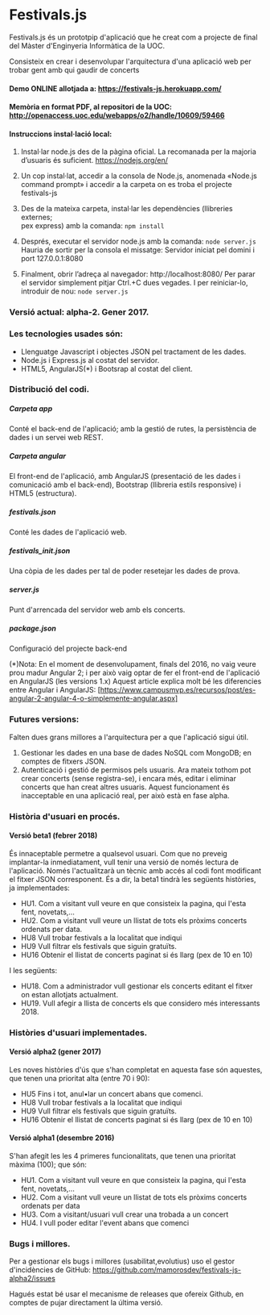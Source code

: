Festivals.js
============

Festivals.js és un prototpip d'aplicació que he creat com a projecte de final del Màster d'Enginyeria Informàtica de la UOC.

Consisteix en crear i desenvolupar l'arquitectura d'una aplicació web per trobar gent amb qui gaudir de concerts

#### Demo ONLINE allotjada a: https://festivals-js.herokuapp.com/

#### Memòria en format PDF, al repositori de la UOC: http://openaccess.uoc.edu/webapps/o2/handle/10609/59466

#### Instruccions instal·lació local:

1.   Instal·lar   node.js   des   de   la   pàgina   oficial.   La   recomanada   per   la   majoria
d’usuaris és suficient.
https://nodejs.org/en/

2.   Un   cop   instal·lat,   accedir   a   la   consola   de   Node.js,   anomenada   «Node.js  
command prompt» i accedir a la carpeta on es troba el projecte festivals-js

3.  Des  de la  mateixa  carpeta,  instal·lar  les  dependències (llibreries  externes;  
pex express) 
amb la comanda:
`npm install`

4. Després, executar el servidor node.js amb la comanda:
`node server.js`
Hauria de sortir per la consola el missatge:
Servidor iniciat pel domini i port 127.0.0.1:8080

5. Finalment, obrir l’adreça al navegador:
http://localhost:8080/
Per parar el servidor simplement pitjar Ctrl.+C dues vegades.
I per reiniciar-lo, introduir de nou:
`node server.js`


### Versió actual: alpha-2. Gener 2017.


### Les tecnologies usades són:
* Llenguatge Javascript i objectes JSON pel tractament de les dades.
* Node.js i Express.js al costat del servidor.
* HTML5, AngularJS(*) i Bootsrap al costat del client.

### Distribució del codi.

##### Carpeta app
Conté el back-end de l'aplicació; amb la gestió de rutes, la persistència de dades i un servei web REST.

##### Carpeta angular
El front-end de l'aplicació, amb AngularJS (presentació de les dades i comunicació amb el back-end), Bootstrap (llibreria estils responsive) i HTML5 (estructura).

##### festivals.json
Conté les dades de l'aplicació web.

##### festivals_init.json
Una còpia de les dades per tal de poder resetejar les dades de prova.

##### server.js 
Punt d'arrencada del servidor web amb els concerts.

##### package.json
Configuració del projecte back-end


(*)Nota: En el moment de desenvolupament, finals del 2016, no vaig veure prou madur Angular 2; i per això vaig optar de fer el front-end de l'aplicació en AngularJS (les versions 1.x) Aquest article explica molt bé les diferencies entre Angular i AngularJS:
[https://www.campusmvp.es/recursos/post/es-angular-2-angular-4-o-simplemente-angular.aspx]


### Futures versions:

Falten dues grans millores a l'arquitectura per a que l'aplicació sigui útil.
1. Gestionar les dades en una base de dades NoSQL com MongoDB; en comptes de fitxers JSON.
2. Autenticació i gestió de permisos pels usuaris. Ara mateix tothom pot crear concerts (sense registra-se), i encara més, editar i eliminar concerts que han creat altres usuaris. Aquest funcionament és inacceptable en una aplicació real, per això està en fase alpha.

### Història d'usuari en procés.

#### Versió beta1 (febrer 2018)
És innaceptable permetre a qualsevol usuari. Com que no preveig implantar-la inmediatament, vull tenir una versió de només lectura de l'aplicació. Només l'actualitzarà un tècnic amb accés al codi font modificant el fitxer JSON corresponent.
És a dir, la beta1 tindrà les següents històries, ja implementades:
* HU1. Com a visitant vull veure en que consisteix la pagina, qui l'esta fent, novetats,…
* HU2. Com a visitant vull veure un llistat de tots els pròxims concerts ordenats per data.
* HU8 Vull trobar festivals a la localitat que indiqui
* HU9 Vull filtrar els festivals que siguin gratuïts.
* HU16 Obtenir el llistat de concerts paginat si és llarg (pex de 10 en 10)

I les següents:
* HU18. Com a administrador vull gestionar els concerts editant el fitxer on estan allotjats actualment.
* HU19. Vull afegir a llista de concerts els que considero més interessants 2018.

### Històries d'usuari implementades.

#### Versió alpha2 (gener 2017)
Les noves històries d'ús que s'han completat en aquesta fase són aquestes,
que tenen una prioritat alta (entre 70 i 90):
* HU5 Fins i tot, anul•lar un concert abans que comenci.
* HU8 Vull trobar festivals a la localitat que indiqui
* HU9 Vull filtrar els festivals que siguin gratuïts.
* HU16 Obtenir el llistat de concerts paginat si és llarg (pex de 10 en 10)

#### Versió alpha1 (desembre 2016)
S'han afegit les les 4 primeres funcionalitats, que tenen una prioritat màxima (100); que són:
* HU1. Com a visitant vull veure en que consisteix la pagina, qui l'esta fent, novetats,…
* HU2. Com a visitant vull veure un llistat de tots els pròxims concerts ordenats per data
* HU3. Com a visitant/usuari vull crear una trobada a un concert
* HU4. I vull poder editar l'event abans que comenci

### Bugs i millores.

Per a gestionar els bugs i millores (usabilitat,evolutius) uso el gestor d'incidències de GitHub:
https://github.com/mamorosdev/festivals-js-alpha2/issues 

Hagués estat bé usar el mecanisme de releases que ofereix Github, en comptes de pujar directament la última versió.
